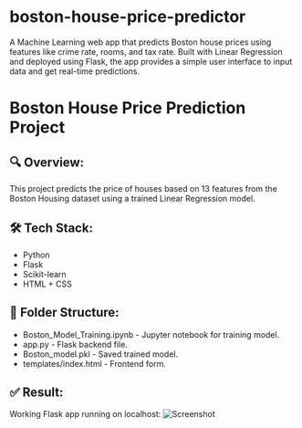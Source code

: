 # boston-house-price-predictor
A Machine Learning web app that predicts Boston house prices using features like crime rate, rooms, and tax rate. Built with Linear Regression and deployed using Flask, the app provides a simple user interface to input data and get real-time predictions.

# Boston House Price Prediction Project

## 🔍 Overview:
This project predicts the price of houses based on 13 features from the Boston Housing dataset using a trained Linear Regression model.

## 🛠 Tech Stack:
- Python
- Flask
- Scikit-learn
- HTML + CSS

## 📁 Folder Structure:
- Boston_Model_Training.ipynb - Jupyter notebook for training model.
- app.py - Flask backend file.
- Boston_model.pkl - Saved trained model.
- templates/index.html - Frontend form.

## ✅ Result:
Working Flask app running on localhost:
![Screenshot](screenshots/127.0.0.1_5000_predict.png)
